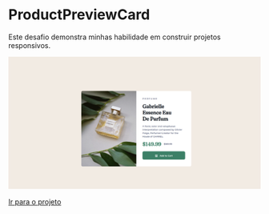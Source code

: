 # ProductPreviewCard
Este desafio demonstra minhas habilidade em construir projetos responsivos.

![Texto alternativo](https://github.com/Mr-nobody2001/ProductPreviewCard/blob/main/assets/Captura%20de%20tela%20de%202023-08-22%2020-56-57.png)

[Ir para o projeto](https://mr-nobody2001.github.io/SocialProofSectionMaster/](https://mr-nobody2001.github.io/ProductPreviewCard/)https://mr-nobody2001.github.io/ProductPreviewCard/)
